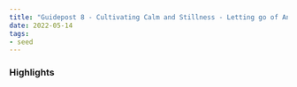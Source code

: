 ```yaml
---
title: "Guidepost 8 - Cultivating Calm and Stillness - Letting go of Anxiety as a Lifestyle"
date: 2022-05-14
tags:
- seed
---
```


### Highlights


